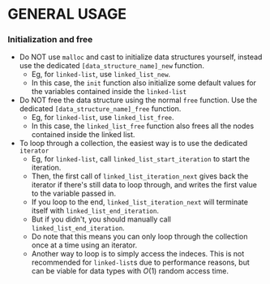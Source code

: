 # GENERAL USAGE
### Initialization and free
- Do NOT use `malloc` and cast to initialize data structures yourself, instead use the dedicated `[data_structure_name]_new` function.
    - Eg, for `linked-list`, use `linked_list_new`.
    - In this case, the `init` function also initialize some default values for the variables contained inside the `linked-list`
- Do NOT free the data structure using the normal `free` function. Use the dedicated `[data_structure_name]_free` function.
    - Eg, for `linked-list`, use `linked_list_free`. 
    - In this case, the `linked_list_free` function also frees all the nodes contained inside the linked list.
- To loop through a collection, the easiest way is to use the dedicated `iterator`
    - Eg, for `linked-list`, call `linked_list_start_iteration` to start the iteration.
    - Then, the first call of `linked_list_iteration_next` gives back the iterator if there's still data to loop through, and writes the first value to the variable passed in.
    - If you loop to the end, `linked_list_iteration_next` will terminate itself with `linked_list_end_iteration`.
    - But if you didn't, you should manually call `linked_list_end_iteration`.
    - Do note that this means you can only loop through the collection once at a time using an iterator.
    - Another way to loop is to simply access the indeces. This is not recommended for `linked-list`s due to performance reasons, but can be viable for data types with $O(1)$ random access time.
